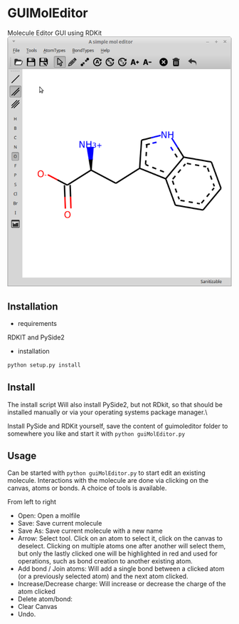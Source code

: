 # GUIMolEditor
Molecule Editor GUI using RDKit
![rdeditor, the RDKit molecule editor](./Screenshots/Main_window.png)

## Installation
* requirements

RDKIT and PySide2

* installation
```bash
python setup.py install

```
## Install
The install script Will also install PySide2, but not RDkit, so that should be installed manually or via your operating systems package manager.\

Install PySide and RDKit yourself, save the content of guimoleditor folder to somewhere you like and start it with 
`python guiMolEditor.py`

## Usage

Can be started with `python guiMolEditor.py` to start edit an existing molecule.
Interactions with the molecule are done via clicking on the canvas, atoms or bonds. A choice of tools is available.

From left to right
* Open: Open a molfile
* Save: Save current molecule
* Save As: Save current molecule with a new name
* Arrow: Select tool. Click on an atom to select it, click on the canvas to deselect. Clicking on multiple atoms one after another will select them, but only the lastly clicked one will be highlighted in red and used for operations, such as bond creation to another existing atom.
* Add bond / Join atoms: Will add a single bond between a clicked atom (or a previously selected atom) and the next atom clicked.
* Increase/Decrease charge: Will increase or decrease the charge of the atom clicked
* Delete atom/bond: 
* Clear Canvas
* Undo.

